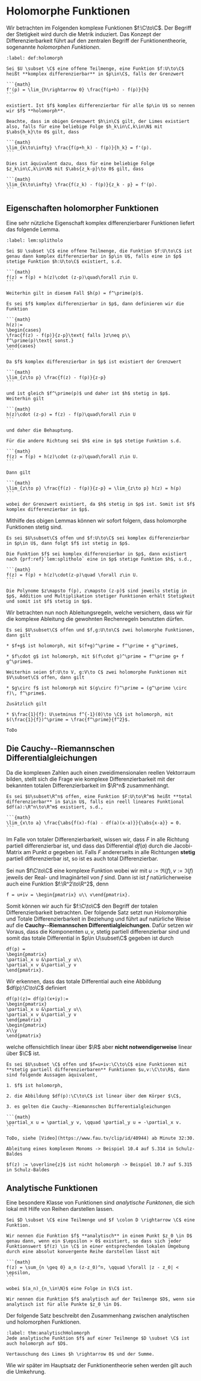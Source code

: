 # Holomorphe Funktionen

Wir betrachten im Folgenden komplexe Funktionen $f:\C\to\C$. Der Begriff der Stetigkeit wird durch die Metrik induziert. Das Konzept der Differenzierbarkeit führt auf den zentralen Begriff der Funktionentheorie, sogenannte *holomorphen Funktionen*.

````{prf:definition} Holomorphe Funktion
:label: def:holomorph

Sei $U \subset \C$ eine offene Teilmenge, eine Funktion $f:U\to\C$ heißt **komplex differenzierbar** in $p\in\C$, falls der Grenzwert

```{math}
f'(p) = \lim_{h\rightarrow 0} \frac{f(p+h) - f(p)}{h}
```

existiert. Ist $f$ komplex differenzierbar für alle $p\in U$ so nennen wir $f$ **holomorph**.

````

````{prf:remark}
Beachte, dass im obigen Grenzwert $h\in\C$ gilt, der Limes existiert also, falls für eine beliebige Folge $h_k\in\C,k\in\N$ mit $\abs{h_k}\to 0$ gilt, dass

```{math}
\lim_{k\to\infty} \frac{f(p+h_k) - f(p)}{h_k} = f'(p).
```

Dies ist äquivalent dazu, dass für eine beliebige Folge $z_k\in\C,k\in\N$ mit $\abs{z_k-p}\to 0$ gilt, dass

```{math}
\lim_{k\to\infty} \frac{f(z_k) - f(p)}{z_k - p} = f'(p).
```
````

## Eigenschaften holomorpher Funktionen

Eine sehr nützliche Eigenschaft komplex differenzierbarer Funktionen liefert das folgende Lemma.

````{prf:lemma}
:label: lem:splitholo

Sei $U \subset \C$ eine offene Teilmenge, die Funktion $f:U\to\C$ ist genau dann komplex differenzierbar in $p\in U$, falls eine in $p$ stetige Funktion $h:U\to\C$ existiert, s.d.

```{math}
f(z) = f(p) + h(z)\cdot (z-p)\quad\forall z\in U.
```

Weiterhin gilt in diesem Fall $h(p) = f^\prime(p)$.
````

````{prf:proof}
Es sei $f$ komplex differenzierbar in $p$, dann definieren wir die Funktion

```{math}
h(z):=
\begin{cases}
\frac{f(z) - f(p)}{z-p}\text{ falls }z\neq p\\
f^\prime(p)\text{ sonst.}
\end{cases}
```

Da $f$ komplex differenzierbar in $p$ ist existiert der Grenzwert

```{math}
\lim_{z\to p} \frac{f(z) - f(p)}{z-p}
```

und ist gleich $f^\prime(p)$ und daher ist $h$ stetig in $p$. Weiterhin gilt

```{math}
h(z)\cdot (z-p) = f(z) - f(p)\quad\forall z\in U
```

und daher die Behauptung. 

Für die andere Richtung sei $h$ eine in $p$ stetige Funktion s.d.

```{math}
f(z) = f(p) + h(z)\cdot (z-p)\quad\forall z\in U.
```

Dann gilt

```{math}
\lim_{z\to p} \frac{f(z) - f(p)}{z-p} = \lim_{z\to p} h(z) = h(p)
```

wobei der Grenzwert existiert, da $h$ stetig in $p$ ist. Somit ist $f$ komplex differenzierbar in $p$.

````

Mithilfe des obigen Lemmas können wir sofort folgern, dass holomorphe Funktionen stetig sind.

````{prf:lemma}
Es sei $U\subset\C$ offen und $f:U\to\C$ sei komplex differenzierbar in $p\in U$, dann folgt $f$ ist stetig in $p$.
````

````{prf:proof}
Die Funktion $f$ sei komplex differenzierbar in $p$, dann existiert nach {prf:ref}`lem:splitholo` eine in $p$ stetige Funktion $h$, s.d., 

```{math}
f(z) = f(p) + h(z)\cdot(z-p)\quad \forall z\in U.
```

Die Polynome $z\mapsto f(p), z\mapsto (z-p)$ sind jeweils stetig in $p$, Addition und Multiplikation stetiger Funktionen erhält Stetigkeit und somit ist $f$ stetig in $p$.
````

Wir betrachten nun noch Ableitungsregeln, welche versichern, dass wir für die komplexe Ableitung die gewohnten Rechenregeln benutzten dürfen.

````{prf:lemma} Komplexe Ableitungsregeln
Es sei $U\subset\C$ offen und $f,g:U\to\C$ zwei holomorphe Funktionen, dann gilt

* $f+g$ ist holomorph, mit $(f+g)^\prime = f^\prime + g^\prime$,

* $f\cdot g$ ist holomorph, mit $(f\cdot g)^\prime = f^\prime g+ f g^\prime$.

Weiterhin seien $f:U\to V, g:V\to C$ zwei holomorphe Funktionen mit $V\subset\C$ offen, dann gilt

* $g\circ f$ ist holomorph mit $(g\circ f)^\prime = (g^\prime \circ f)\, f^\prime$.

Zusätzlich gilt 

* $\frac{1}{f}: U\setminus f^{-1}(0)\to \C$ ist holomorph, mit $(\frac{1}{f})^\prime = \frac{f^\prime}{f^2}$.
````

````{prf:proof}
ToDo
````

## Die Cauchy--Riemannschen Differentialgleichungen

Da die komplexen Zahlen auch einen zweidimensionalen reellen Vektorraum bilden, stellt sich die Frage wie komplexe Differenzierbarkeit mit der bekannten totalen Differenzierbarkeit im $\R^n$ zusammenhängt.

````{prf:definition}
Es sei $U\subset\R^n$ offen, eine Funktion $F:U\to\R^m$ heißt **total differenzierbar** in $a\in U$, falls ein reell lineares Funktional $df(a):\R^n\to\R^m$ existiert, s.d.,

```{math}
\lim_{x\to a} \frac{\abs{f(x)-f(a) - df(a)(x-a)}}{\abs{x-a}} = 0.
```
````

Im Falle von totaler Differenzierbarkeit, wissen wir, dass $F$ in alle Richtung partiell differenzierbar ist, und dass das Differential $df(a)$ durch die Jacobi-Matrix am Punkt $a$ gegeben ist. Falls $F$ andererseits in alle Richtungen **stetig** partiell differenzierbar ist, so ist es auch total Differenzierbar.

Sei nun $f\C\to\C$ eine komplexe Funktion wobei wir mit $u:=\Re(f),v:=\Im(f)$ jeweils der Real- und Imaginärteil von $f$ sind. Dann ist ist $f$ natürlicherweise auch eine Funktion $f:\R^2\to\R^2$, denn

```{math}
f = u+iv = \begin{pmatrix} u\\ v\end{pmatrix}.
```

Somit können wir auch für $f:\C\to\C$ den Begriff der totalen Differenzierbarkeit betrachten. Der folgende Satz setzt nun Holomorphie und Totale Differenzierbarkeit in Beziehung und führt auf natürliche Weise auf die **Cauchy--Riemannschen Differentialgleichungen**. Dafür setzen wir Voraus, dass die Komponenten $u,v$, stetig partiell differenzierbar sind und somit das totale Differential in $p\in U\subset\C$ gegeben ist durch

```{math}
df(p) = 
\begin{pmatrix} 
\partial_x u &\partial_y u\\
\partial_x v &\partial_y v
\end{pmatrix}.
```

Wir erkennen, dass das totale Differential auch eine Abbildung $df(p):\C\to\C$ definiert

```{math}
df(p)(z)= df(p)(x+iy):= 
\begin{pmatrix} 
\partial_x u &\partial_y u\\
\partial_x v &\partial_y v
\end{pmatrix}
\begin{pmatrix}
x\\y
\end{pmatrix}
```

welche offensichtlich linear über $\R$ aber **nicht notwendigerweise** linear über $\C$ ist.

````{prf:theorem}
Es sei $U\subset \C$ offen und $f=u+iv:\C\to\C$ eine Funktionen mit **stetig partiell differenzierbaren** Funktionen $u,v:\C\to\R$, dann sind folgende Aussagen äquivalent,

1. $f$ ist holomorph,

2. die Abbildung $df(p):\C\to\C$ ist linear über dem Körper $\C$,

3. es gelten die Cauchy--Riemannschen Differentialgleichungen

```{math}
\partial_x u = \partial_y v, \qquad \partial_y u = -\partial_x v.
```

````

````{prf:proof}
ToDo, siehe [Video](https://www.fau.tv/clip/id/40944) ab Minute 32:30.
````

````{prf:example} Holomorphe Funktionen
Ableitung eines komplexen Monoms -> Beispiel 10.4 auf S.314 in Schulz-Baldes

$f(z) := \overline{z}$ ist nicht holomorph -> Beispiel 10.7 auf S.315 in Schulz-Baldes
````

## Analytische Funktionen

Eine besondere Klasse von Funktionen sind *analytische Funktonen*, die sich lokal mit Hilfe von Reihen darstellen lassen.

````{prf:definition} Analytische Funktion
Sei $D \subset \C$ eine Teilmenge und $f \colon D \rightarrow \C$ eine Funktion.

Wir nennen die Funktion $f$ **analytisch** in einem Punkt $z_0 \in D$ genau dann, wenn ein $\epsilon > 0$ existiert, so dass sich jeder Funktionswert $f(z) \in \C$ in einer entsprechenden lokalen Umgebung durch eine absolut konvergente Reihe darstellen lässt mit 

```{math}
f(z) = \sum_{n \geq 0} a_n (z-z_0)^n, \qquad \forall |z - z_0| < \epsilon,
```

wobei $(a_n)_{n_\in\N}$ eine Folge in $\C$ ist.

Wir nennen die Funktion $f$ analytisch auf der Teilmenge $D$, wenn sie analytisch ist für alle Punkte $z_0 \in D$.

````

Der folgende Satz beschreibt den Zusammenhang zwischen analytischen und holomorphen Funktionen.

````{prf:theorem}
:label: thm:analytischHolomorph
Jede analytische Funktion $f$ auf einer Teilmenge $D \subset \C$ ist auch holomorph auf $D$.
````

````{prf:proof}
Vertauschung des Limes $h \rightarrow 0$ und der Summe.
````

Wie wir später im Hauptsatz der Funktionentheorie sehen werden gilt auch die Umkehrung.